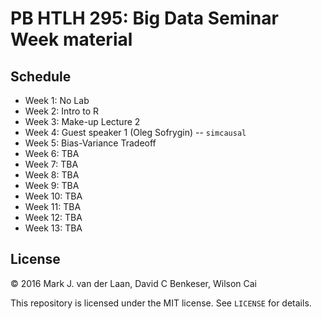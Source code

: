 # PB HTLH 295: Big Data Seminar Week material

## Schedule

- Week 1: No Lab
- Week 2: Intro to R
- Week 3: Make-up Lecture 2
- Week 4: Guest speaker 1 (Oleg Sofrygin) -- `simcausal`
- Week 5: Bias-Variance Tradeoff
- Week 6: TBA
- Week 7: TBA
- Week 8: TBA
- Week 9: TBA
- Week 10: TBA
- Week 11: TBA
- Week 12: TBA
- Week 13: TBA


## License

&copy; 2016 Mark J. van der Laan, David C Benkeser, Wilson Cai

This repository is licensed under the MIT license. See `LICENSE` for details.



